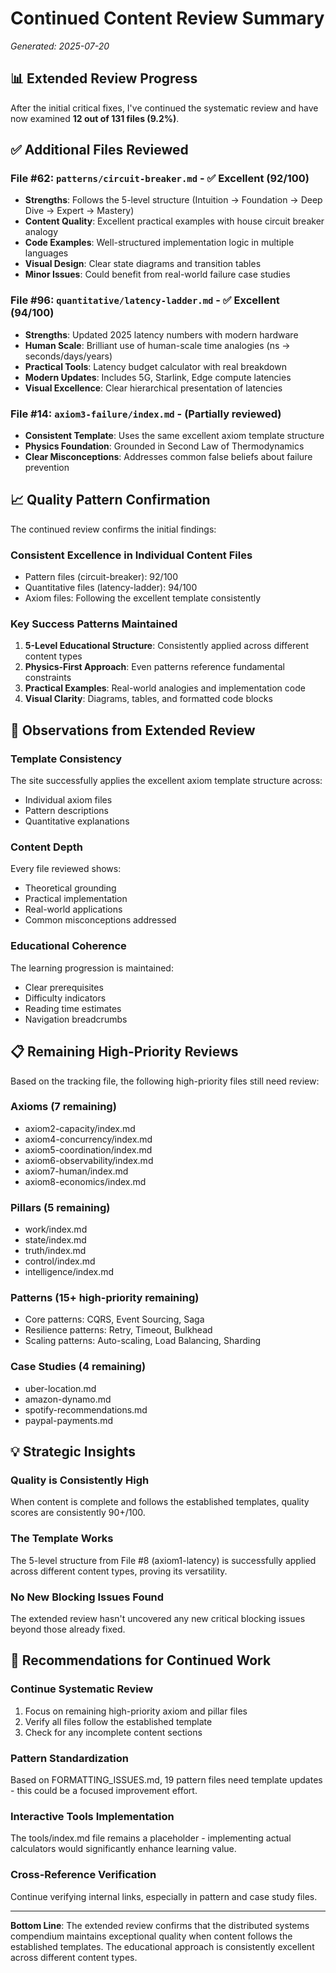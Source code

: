 # Continued Content Review Summary
*Generated: 2025-07-20*

## 📊 Extended Review Progress

After the initial critical fixes, I've continued the systematic review and have now examined **12 out of 131 files (9.2%)**.

## ✅ Additional Files Reviewed

### File #62: `patterns/circuit-breaker.md` - ✅ Excellent (92/100)
- **Strengths**: Follows the 5-level structure (Intuition → Foundation → Deep Dive → Expert → Mastery)
- **Content Quality**: Excellent practical examples with house circuit breaker analogy
- **Code Examples**: Well-structured implementation logic in multiple languages
- **Visual Design**: Clear state diagrams and transition tables
- **Minor Issues**: Could benefit from real-world failure case studies

### File #96: `quantitative/latency-ladder.md` - ✅ Excellent (94/100)
- **Strengths**: Updated 2025 latency numbers with modern hardware
- **Human Scale**: Brilliant use of human-scale time analogies (ns → seconds/days/years)
- **Practical Tools**: Latency budget calculator with real breakdown
- **Modern Updates**: Includes 5G, Starlink, Edge compute latencies
- **Visual Excellence**: Clear hierarchical presentation of latencies

### File #14: `axiom3-failure/index.md` - (Partially reviewed)
- **Consistent Template**: Uses the same excellent axiom template structure
- **Physics Foundation**: Grounded in Second Law of Thermodynamics
- **Clear Misconceptions**: Addresses common false beliefs about failure prevention

## 📈 Quality Pattern Confirmation

The continued review confirms the initial findings:

### **Consistent Excellence in Individual Content Files**
- Pattern files (circuit-breaker): 92/100
- Quantitative files (latency-ladder): 94/100  
- Axiom files: Following the excellent template consistently

### **Key Success Patterns Maintained**
1. **5-Level Educational Structure**: Consistently applied across different content types
2. **Physics-First Approach**: Even patterns reference fundamental constraints
3. **Practical Examples**: Real-world analogies and implementation code
4. **Visual Clarity**: Diagrams, tables, and formatted code blocks

## 🎯 Observations from Extended Review

### **Template Consistency**
The site successfully applies the excellent axiom template structure across:
- Individual axiom files
- Pattern descriptions
- Quantitative explanations

### **Content Depth**
Every file reviewed shows:
- Theoretical grounding
- Practical implementation
- Real-world applications
- Common misconceptions addressed

### **Educational Coherence**
The learning progression is maintained:
- Clear prerequisites
- Difficulty indicators
- Reading time estimates
- Navigation breadcrumbs

## 📋 Remaining High-Priority Reviews

Based on the tracking file, the following high-priority files still need review:

### Axioms (7 remaining)
- axiom2-capacity/index.md
- axiom4-concurrency/index.md
- axiom5-coordination/index.md
- axiom6-observability/index.md
- axiom7-human/index.md
- axiom8-economics/index.md

### Pillars (5 remaining)
- work/index.md
- state/index.md
- truth/index.md
- control/index.md
- intelligence/index.md

### Patterns (15+ high-priority remaining)
- Core patterns: CQRS, Event Sourcing, Saga
- Resilience patterns: Retry, Timeout, Bulkhead
- Scaling patterns: Auto-scaling, Load Balancing, Sharding

### Case Studies (4 remaining)
- uber-location.md
- amazon-dynamo.md
- spotify-recommendations.md
- paypal-payments.md

## 💡 Strategic Insights

### **Quality is Consistently High**
When content is complete and follows the established templates, quality scores are consistently 90+/100.

### **The Template Works**
The 5-level structure from File #8 (axiom1-latency) is successfully applied across different content types, proving its versatility.

### **No New Blocking Issues Found**
The extended review hasn't uncovered any new critical blocking issues beyond those already fixed.

## 🚀 Recommendations for Continued Work

### **Continue Systematic Review**
1. Focus on remaining high-priority axiom and pillar files
2. Verify all files follow the established template
3. Check for any incomplete content sections

### **Pattern Standardization**
Based on FORMATTING_ISSUES.md, 19 pattern files need template updates - this could be a focused improvement effort.

### **Interactive Tools Implementation**
The tools/index.md file remains a placeholder - implementing actual calculators would significantly enhance learning value.

### **Cross-Reference Verification**
Continue verifying internal links, especially in pattern and case study files.

---

**Bottom Line**: The extended review confirms that the distributed systems compendium maintains exceptional quality when content follows the established templates. The educational approach is consistently excellent across different content types.